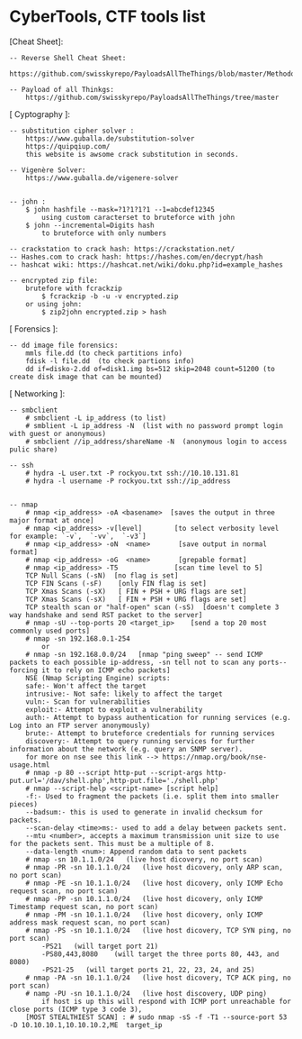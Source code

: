 # CyberTools, CTF tools list


[Cheat Sheet]:

    -- Reverse Shell Cheat Sheet: 
        https://github.com/swisskyrepo/PayloadsAllTheThings/blob/master/Methodology%20and%20Resources/Reverse%20Shell%20Cheatsheet.md

    -- Payload of all Thinkgs:
        https://github.com/swisskyrepo/PayloadsAllTheThings/tree/master
       



[ Cyptography ]:
	
	-- substitution cipher solver : 
        https://www.guballa.de/substitution-solver
        https://quipqiup.com/
		this website is awsome crack substitution in seconds.

    -- Vigenère Solver:
        https://www.guballa.de/vigenere-solver
    

    -- john :
        $ john hashfile --mask=?1?1?1?1 --1=abcdef12345
            using custom caracterset to bruteforce with john
        $ john --incremental=Digits hash
            to bruteforce with only numbers

    -- crackstation to crack hash: https://crackstation.net/
    -- Hashes.com to crack hash: https://hashes.com/en/decrypt/hash
    -- hashcat wiki: https://hashcat.net/wiki/doku.php?id=example_hashes

    -- encrypted zip file:
        brutefore with fcrackzip
            $ fcrackzip -b -u -v encrypted.zip
        or using john:
            $ zip2john encrypted.zip > hash


[ Forensics ]:

    -- dd image file forensics:
        mmls file.dd (to check partitions info)
        fdisk -l file.dd  (to check partions info)
        dd if=disko-2.dd of=disk1.img bs=512 skip=2048 count=51200 (to create disk image that can be mounted)
         

[ Networking ]:

    -- smbclient 
        # smbclient -L ip_address (to list)
        # smblient -L ip_address -N  (list with no password prompt login with guest or anonymous)
        # smbclient //ip_address/shareName -N  (anonymous login to access pulic share)

    -- ssh
        # hydra -L user.txt -P rockyou.txt ssh://10.10.131.81
        # hydra -l username -P rockyou.txt ssh://ip_address


    -- nmap
        # nmap <ip_address> -oA <basename>  [saves the output in three major format at once]
        # nmap <ip_address> -v[level]        [to select verbosity level for example: `-v`,  `-vv`,  `-v3`]
        # nmap <ip_address> -oN  <name>       [save output in normal format]
        # nmap <ip_address> -oG  <name>       [grepable format]
        # nmap <ip_address> -T5              [scan time level to 5]
        TCP Null Scans (-sN)  [no flag is set]
        TCP FIN Scans (-sF)    [only FIN flag is set]
        TCP Xmas Scans (-sX)   [ FIN + PSH + URG flags are set]
        TCP Xmas Scans (-sX)   [ FIN + PSH + URG flags are set]
        TCP stealth scan or "half-open" scan (-sS)  [doesn't complete 3 way handshake and send RST packet to the server]
        # nmap -sU --top-ports 20 <target_ip>    [send a top 20 most commonly used ports]
        # nmap -sn 192.168.0.1-254
            or
        # nmap -sn 192.168.0.0/24   [nmap "ping sweep" -- send ICMP packets to each possible ip-address, -sn tell not to scan any ports--forcing it to rely on ICMP echo packets]
        NSE (Nmap Scripting Engine) scripts:
        safe:- Won't affect the target
        intrusive:- Not safe: likely to affect the target
        vuln:- Scan for vulnerabilities
        exploit:- Attempt to exploit a vulnerability
        auth:- Attempt to bypass authentication for running services (e.g. Log into an FTP server anonymously)
        brute:- Attempt to bruteforce credentials for running services
        discovery:- Attempt to query running services for further information about the network (e.g. query an SNMP server).
        for more on nse see this link --> https://nmap.org/book/nse-usage.html
        # nmap -p 80 --script http-put --script-args http-put.url='/dav/shell.php',http-put.file='./shell.php'
        # nmap --script-help <script-name> [script help]
        -f:- Used to fragment the packets (i.e. split them into smaller pieces) 
        --badsum:- this is used to generate in invalid checksum for packets.
        --scan-delay <time>ms:- used to add a delay between packets sent.
        --mtu <number>, accepts a maximum transmission unit size to use for the packets sent. This must be a multiple of 8.
        --data-length <num>: Append random data to sent packets
        # nmap -sn 10.1.1.0/24   (live host dicovery, no port scan)
        # nmap -PR -sn 10.1.1.0/24   (live host dicovery, only ARP scan, no port scan)
        # nmap -PE -sn 10.1.1.0/24   (live host dicovery, only ICMP Echo request scan, no port scan)
        # nmap -PP -sn 10.1.1.0/24   (live host dicovery, only ICMP Timestamp request scan, no port scan)
        # nmap -PM -sn 10.1.1.0/24   (live host dicovery, only ICMP address mask request scan, no port scan)
        # nmap -PS -sn 10.1.1.0/24   (live host dicovery, TCP SYN ping, no port scan)
            -PS21   (will target port 21)
            -PS80,443,8080    (will target the three ports 80, 443, and 8080)
            -PS21-25   (will target ports 21, 22, 23, 24, and 25)
        # nmap -PA -sn 10.1.1.0/24   (live host dicovery, TCP ACK ping, no port scan)
        # namp -PU -sn 10.1.1.0/24   (live host discovery, UDP ping)
            if host is up this will respond with ICMP port unreachable for close ports (ICMP type 3 code 3),
        [MOST STEALTHIEST SCAN] : # sudo nmap -sS -f -T1 --source-port 53 -D 10.10.10.1,10.10.10.2,ME  target_ip